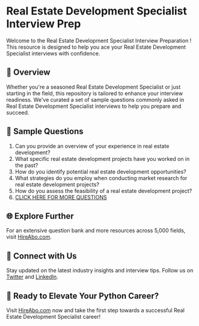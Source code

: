 # Real Estate Development Specialist Interview Prep

Welcome to the Real Estate Development Specialist Interview Preparation ! This resource is designed to help you ace your Real Estate Development Specialist interviews with confidence.

## 🚀 Overview

Whether you're a seasoned Real Estate Development Specialist or just starting in the field, this repository is tailored to enhance your interview readiness. We've curated a set of sample questions commonly asked in Real Estate Development Specialist interviews to help you prepare and succeed.

## 📝 Sample Questions

1. Can you provide an overview of your experience in real estate development?
2. What specific real estate development projects have you worked on in the past?
3. How do you identify potential real estate development opportunities?
4. What strategies do you employ when conducting market research for real estate development projects?
5. How do you assess the feasibility of a real estate development project?
6. [CLICK HERE FOR MORE QUESTIONS](https://hireabo.com/job/21_3_5/Real%20Estate%20Development%20Specialist)

## 🌐 Explore Further

For an extensive question bank and more resources across 5,000 fields, visit [HireAbo.com](https://www.hireabo.com).

## 📱 Connect with Us

Stay updated on the latest industry insights and interview tips. Follow us on [Twitter](https://twitter.com/hireabo) and [LinkedIn](https://www.linkedin.com/in/hire-abo-3609972a8/).

## 🚀 Ready to Elevate Your Python Career?

Visit [HireAbo.com](https://www.hireabo.com) now and take the first step towards a successful Real Estate Development Specialist career!